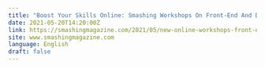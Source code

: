 ```yaml
---
title: "Boost Your Skills Online: Smashing Workshops On Front-End And Design"
date: 2021-05-20T14:20:00Z
link: https://smashingmagazine.com/2021/05/new-online-workshops-front-end-ux/?utm_medium=RSS&utm_source=news.12bit.vn
site: www.smashingmagazine.com
language: English
draft: false
---
```

